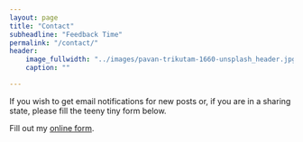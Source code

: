```yaml
---
layout: page
title: "Contact"
subheadline: "Feedback Time"
permalink: "/contact/"
header:
    image_fullwidth: "../images/pavan-trikutam-1660-unsplash_header.jpg"
    caption: ""

---
```


If you wish to get email notifications for new posts or, if you are in a sharing state, please fill the teeny tiny form below.  

<div id="wufoo-zi5yh3z19c1g74"> Fill out my <a href="https://muffingman.wufoo.com/forms/zi5yh3z19c1g74">online form</a>. </div> <script type="text/javascript"> var zi5yh3z19c1g74; (function(d, t) { var s = d.createElement(t), options = { 'userName':'muffingman', 'formHash':'zi5yh3z19c1g74', 'autoResize':true, 'height':'567', 'async':true, 'host':'wufoo.com', 'header':'show', 'ssl':true }; s.src = ('https:' == d.location.protocol ?'https://':'http://') + 'secure.wufoo.com/scripts/embed/form.js'; s.onload = s.onreadystatechange = function() { var rs = this.readyState; if (rs) if (rs != 'complete') if (rs != 'loaded') return; try { zi5yh3z19c1g74 = new WufooForm(); zi5yh3z19c1g74.initialize(options); zi5yh3z19c1g74.display(); } catch (e) { } }; var scr = d.getElementsByTagName(t)[0], par = scr.parentNode; par.insertBefore(s, scr); })(document, 'script'); </script>